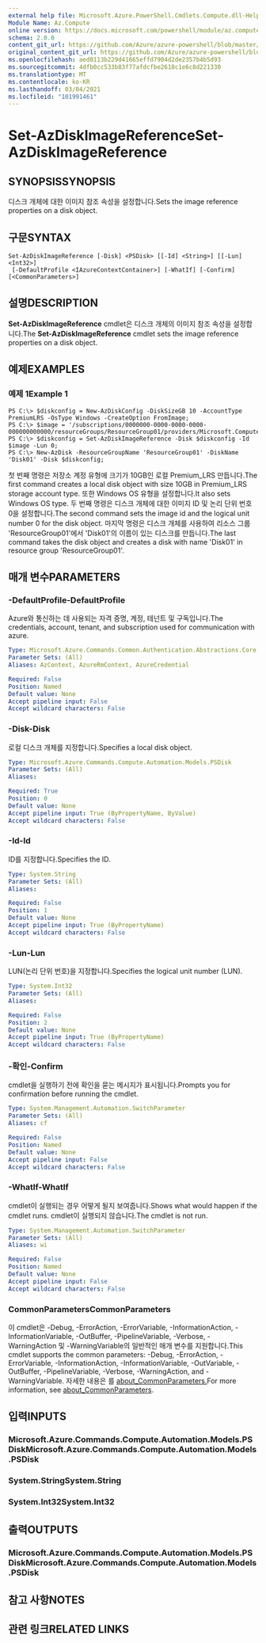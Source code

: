 ```yaml
---
external help file: Microsoft.Azure.PowerShell.Cmdlets.Compute.dll-Help.xml
Module Name: Az.Compute
online version: https://docs.microsoft.com/powershell/module/az.compute/set-azdiskimagereference
schema: 2.0.0
content_git_url: https://github.com/Azure/azure-powershell/blob/master/src/Compute/Compute/help/Set-AzDiskImageReference.md
original_content_git_url: https://github.com/Azure/azure-powershell/blob/master/src/Compute/Compute/help/Set-AzDiskImageReference.md
ms.openlocfilehash: aed0113b229d41665effd7904d2de2357b4b5d93
ms.sourcegitcommit: 4dfb0cc533b83f77afdcfbe2618c1e6c8d221330
ms.translationtype: MT
ms.contentlocale: ko-KR
ms.lasthandoff: 03/04/2021
ms.locfileid: "101991461"
---
```

# <span data-ttu-id="2c770-101">Set-AzDiskImageReference</span><span class="sxs-lookup"><span data-stu-id="2c770-101">Set-AzDiskImageReference</span></span>

## <span data-ttu-id="2c770-102">SYNOPSIS</span><span class="sxs-lookup"><span data-stu-id="2c770-102">SYNOPSIS</span></span>
<span data-ttu-id="2c770-103">디스크 개체에 대한 이미지 참조 속성을 설정합니다.</span><span class="sxs-lookup"><span data-stu-id="2c770-103">Sets the image reference properties on a disk object.</span></span>

## <span data-ttu-id="2c770-104">구문</span><span class="sxs-lookup"><span data-stu-id="2c770-104">SYNTAX</span></span>

```
Set-AzDiskImageReference [-Disk] <PSDisk> [[-Id] <String>] [[-Lun] <Int32>]
 [-DefaultProfile <IAzureContextContainer>] [-WhatIf] [-Confirm] [<CommonParameters>]
```

## <span data-ttu-id="2c770-105">설명</span><span class="sxs-lookup"><span data-stu-id="2c770-105">DESCRIPTION</span></span>
<span data-ttu-id="2c770-106">**Set-AzDiskImageReference** cmdlet은 디스크 개체의 이미지 참조 속성을 설정합니다.</span><span class="sxs-lookup"><span data-stu-id="2c770-106">The **Set-AzDiskImageReference** cmdlet sets the image reference properties on a disk object.</span></span>

## <span data-ttu-id="2c770-107">예제</span><span class="sxs-lookup"><span data-stu-id="2c770-107">EXAMPLES</span></span>

### <span data-ttu-id="2c770-108">예제 1</span><span class="sxs-lookup"><span data-stu-id="2c770-108">Example 1</span></span>
```
PS C:\> $diskconfig = New-AzDiskConfig -DiskSizeGB 10 -AccountType PremiumLRS -OsType Windows -CreateOption FromImage;
PS C:\> $image = '/subscriptions/0000000-0000-0000-0000-000000000000/resourceGroups/ResourceGroup01/providers/Microsoft.Compute/images/TestImage123';        
PS C:\> $diskconfig = Set-AzDiskImageReference -Disk $diskconfig -Id $image -Lun 0;
PS C:\> New-AzDisk -ResourceGroupName 'ResourceGroup01' -DiskName 'Disk01' -Disk $diskconfig;
```

<span data-ttu-id="2c770-109">첫 번째 명령은 저장소 계정 유형에 크기가 10GB인 로컬 Premium_LRS 만듭니다.</span><span class="sxs-lookup"><span data-stu-id="2c770-109">The first command creates a local disk object with size 10GB in Premium_LRS storage account type.</span></span>  <span data-ttu-id="2c770-110">또한 Windows OS 유형을 설정합니다.</span><span class="sxs-lookup"><span data-stu-id="2c770-110">It also sets Windows OS type.</span></span>
<span data-ttu-id="2c770-111">두 번째 명령은 디스크 개체에 대한 이미지 ID 및 논리 단위 번호 0을 설정합니다.</span><span class="sxs-lookup"><span data-stu-id="2c770-111">The second command sets the image id and the logical unit number 0 for the disk object.</span></span>
<span data-ttu-id="2c770-112">마지막 명령은 디스크 개체를 사용하여 리소스 그룹 'ResourceGroup01'에서 'Disk01'의 이름이 있는 디스크를 만듭니다.</span><span class="sxs-lookup"><span data-stu-id="2c770-112">The last command takes the disk object and creates a disk with name 'Disk01' in resource group 'ResourceGroup01'.</span></span>

## <span data-ttu-id="2c770-113">매개 변수</span><span class="sxs-lookup"><span data-stu-id="2c770-113">PARAMETERS</span></span>

### <span data-ttu-id="2c770-114">-DefaultProfile</span><span class="sxs-lookup"><span data-stu-id="2c770-114">-DefaultProfile</span></span>
<span data-ttu-id="2c770-115">Azure와 통신하는 데 사용되는 자격 증명, 계정, 테넌트 및 구독입니다.</span><span class="sxs-lookup"><span data-stu-id="2c770-115">The credentials, account, tenant, and subscription used for communication with azure.</span></span>

```yaml
Type: Microsoft.Azure.Commands.Common.Authentication.Abstractions.Core.IAzureContextContainer
Parameter Sets: (All)
Aliases: AzContext, AzureRmContext, AzureCredential

Required: False
Position: Named
Default value: None
Accept pipeline input: False
Accept wildcard characters: False
```

### <span data-ttu-id="2c770-116">-Disk</span><span class="sxs-lookup"><span data-stu-id="2c770-116">-Disk</span></span>
<span data-ttu-id="2c770-117">로컬 디스크 개체를 지정합니다.</span><span class="sxs-lookup"><span data-stu-id="2c770-117">Specifies a local disk object.</span></span>

```yaml
Type: Microsoft.Azure.Commands.Compute.Automation.Models.PSDisk
Parameter Sets: (All)
Aliases:

Required: True
Position: 0
Default value: None
Accept pipeline input: True (ByPropertyName, ByValue)
Accept wildcard characters: False
```

### <span data-ttu-id="2c770-118">-Id</span><span class="sxs-lookup"><span data-stu-id="2c770-118">-Id</span></span>
<span data-ttu-id="2c770-119">ID를 지정합니다.</span><span class="sxs-lookup"><span data-stu-id="2c770-119">Specifies the ID.</span></span>

```yaml
Type: System.String
Parameter Sets: (All)
Aliases:

Required: False
Position: 1
Default value: None
Accept pipeline input: True (ByPropertyName)
Accept wildcard characters: False
```

### <span data-ttu-id="2c770-120">-Lun</span><span class="sxs-lookup"><span data-stu-id="2c770-120">-Lun</span></span>
<span data-ttu-id="2c770-121">LUN(논리 단위 번호)을 지정합니다.</span><span class="sxs-lookup"><span data-stu-id="2c770-121">Specifies the logical unit number (LUN).</span></span>

```yaml
Type: System.Int32
Parameter Sets: (All)
Aliases:

Required: False
Position: 2
Default value: None
Accept pipeline input: True (ByPropertyName)
Accept wildcard characters: False
```

### <span data-ttu-id="2c770-122">-확인</span><span class="sxs-lookup"><span data-stu-id="2c770-122">-Confirm</span></span>
<span data-ttu-id="2c770-123">cmdlet을 실행하기 전에 확인을 묻는 메시지가 표시됩니다.</span><span class="sxs-lookup"><span data-stu-id="2c770-123">Prompts you for confirmation before running the cmdlet.</span></span>

```yaml
Type: System.Management.Automation.SwitchParameter
Parameter Sets: (All)
Aliases: cf

Required: False
Position: Named
Default value: None
Accept pipeline input: False
Accept wildcard characters: False
```

### <span data-ttu-id="2c770-124">-WhatIf</span><span class="sxs-lookup"><span data-stu-id="2c770-124">-WhatIf</span></span>
<span data-ttu-id="2c770-125">cmdlet이 실행되는 경우 어떻게 될지 보여줍니다.</span><span class="sxs-lookup"><span data-stu-id="2c770-125">Shows what would happen if the cmdlet runs.</span></span> <span data-ttu-id="2c770-126">cmdlet이 실행되지 않습니다.</span><span class="sxs-lookup"><span data-stu-id="2c770-126">The cmdlet is not run.</span></span>

```yaml
Type: System.Management.Automation.SwitchParameter
Parameter Sets: (All)
Aliases: wi

Required: False
Position: Named
Default value: None
Accept pipeline input: False
Accept wildcard characters: False
```

### <span data-ttu-id="2c770-127">CommonParameters</span><span class="sxs-lookup"><span data-stu-id="2c770-127">CommonParameters</span></span>
<span data-ttu-id="2c770-128">이 cmdlet은 -Debug, -ErrorAction, -ErrorVariable, -InformationAction, -InformationVariable, -OutBuffer, -PipelineVariable, -Verbose, -WarningAction 및 -WarningVariable의 일반적인 매개 변수를 지원합니다.</span><span class="sxs-lookup"><span data-stu-id="2c770-128">This cmdlet supports the common parameters: -Debug, -ErrorAction, -ErrorVariable, -InformationAction, -InformationVariable, -OutVariable, -OutBuffer, -PipelineVariable, -Verbose, -WarningAction, and -WarningVariable.</span></span> <span data-ttu-id="2c770-129">자세한 내용은 를 [about_CommonParameters.](http://go.microsoft.com/fwlink/?LinkID=113216)</span><span class="sxs-lookup"><span data-stu-id="2c770-129">For more information, see [about_CommonParameters](http://go.microsoft.com/fwlink/?LinkID=113216).</span></span>

## <span data-ttu-id="2c770-130">입력</span><span class="sxs-lookup"><span data-stu-id="2c770-130">INPUTS</span></span>

### <span data-ttu-id="2c770-131">Microsoft.Azure.Commands.Compute.Automation.Models.PSDisk</span><span class="sxs-lookup"><span data-stu-id="2c770-131">Microsoft.Azure.Commands.Compute.Automation.Models.PSDisk</span></span>

### <span data-ttu-id="2c770-132">System.String</span><span class="sxs-lookup"><span data-stu-id="2c770-132">System.String</span></span>

### <span data-ttu-id="2c770-133">System.Int32</span><span class="sxs-lookup"><span data-stu-id="2c770-133">System.Int32</span></span>

## <span data-ttu-id="2c770-134">출력</span><span class="sxs-lookup"><span data-stu-id="2c770-134">OUTPUTS</span></span>

### <span data-ttu-id="2c770-135">Microsoft.Azure.Commands.Compute.Automation.Models.PSDisk</span><span class="sxs-lookup"><span data-stu-id="2c770-135">Microsoft.Azure.Commands.Compute.Automation.Models.PSDisk</span></span>

## <span data-ttu-id="2c770-136">참고 사항</span><span class="sxs-lookup"><span data-stu-id="2c770-136">NOTES</span></span>

## <span data-ttu-id="2c770-137">관련 링크</span><span class="sxs-lookup"><span data-stu-id="2c770-137">RELATED LINKS</span></span>

